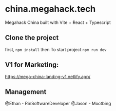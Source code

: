 # china.megahack.tech
Megahack China built with Vite + React + Typescript

## Clone the project
first, `npm install` then
To start project
`npm run dev`

## V1 for Marketing:
https://mega-china-landing-v1.netlify.app/

## Management
@Ethan - RinSoftwareDeveloper
@Jason - Mootbing
